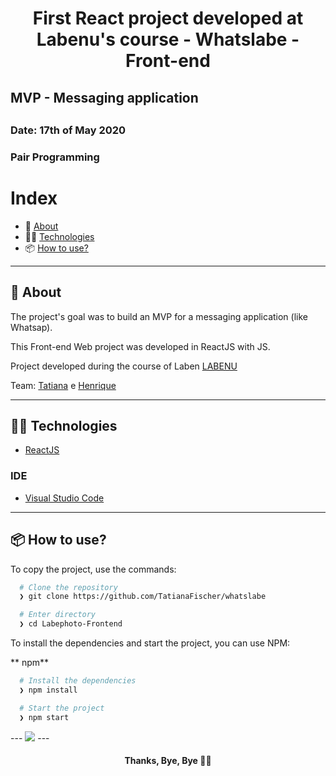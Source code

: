 

<h1 align="center">
First React project developed at Labenu's course - Whatslabe - Front-end
</h1>
<h2>MVP - Messaging application<h2>
<h3>Date: 17th of May 2020 </h3>
<h3>Pair Programming</h3>


# Index

- :rocket: [About](#rocket-about)
- 👨‍💻️ [Technologies](#%EF%B8%8F-tools)
- 📦️ [How to use?](#%EF%B8%8F-how-to-use-?)


---

## :rocket: About

The project's goal was to build an MVP for a messaging application (like Whatsap).

This Front-end Web project was developed in ReactJS with JS.

Project developed during the course of Laben [LABENU](https://www.labenu.com.br/)

Team: [Tatiana](https://github.com/TatianaFischer) e [Henrique](https://github.com/HenriqueMartinsBotelho)

---

## 👨‍💻️ Technologies


- [ReactJS](https://reactjs.org/)


### IDE

- [Visual Studio Code](https://code.visualstudio.com/)

---

## 📦️ How to use?

To copy the project, use the commands:

```bash
  # Clone the repository
  ❯ git clone https://github.com/TatianaFischer/whatslabe

  # Enter directory
  ❯ cd Labephoto-Frontend
```

To install the dependencies and start the project, you can use NPM:

** npm**

```bash
  # Install the dependencies
  ❯ npm install

  # Start the project
  ❯ npm start
```


<p>
---
 <img src="./gif.gif"/>  
---

<h4 align="center">
  Thanks, Bye, Bye 👋️💙
</h4>

